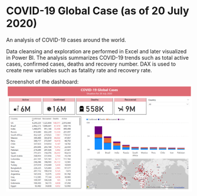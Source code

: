 # COVID-19 Global Case (as of 20 July 2020)

An analysis of COVID-19 cases around the world. 

Data cleansing and exploration are performed in Excel and later visualized in Power BI. The analysis summarizes COVID-19 trends such as total active cases, confirmed cases, deaths and recovery number. DAX is used to create new variables such as fatality rate and recovery rate.

Screenshot of the dashboard:
![plot](https://github.com/syah1r/covid19-powerbi/blob/main/COVID-19%20Dashboard.png)
